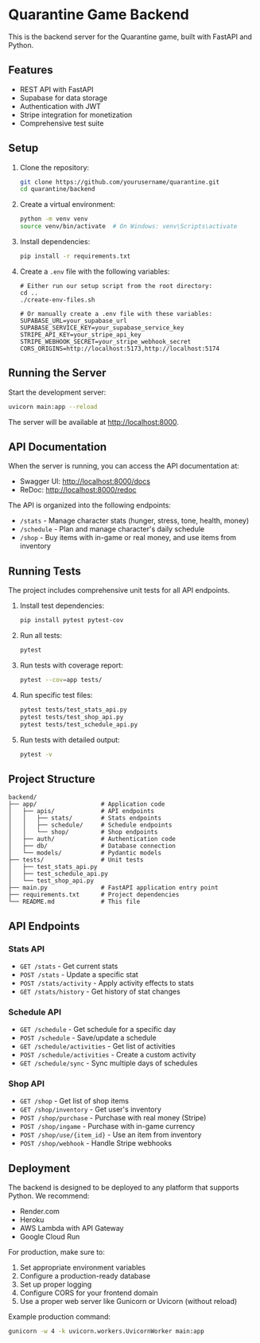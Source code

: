 # Quarantine Game Backend

This is the backend server for the Quarantine game, built with FastAPI and Python.

## Features

- REST API with FastAPI
- Supabase for data storage
- Authentication with JWT
- Stripe integration for monetization
- Comprehensive test suite

## Setup

1. Clone the repository:
   ```bash
   git clone https://github.com/yourusername/quarantine.git
   cd quarantine/backend
   ```

2. Create a virtual environment:
   ```bash
   python -m venv venv
   source venv/bin/activate  # On Windows: venv\Scripts\activate
   ```

3. Install dependencies:
   ```bash
   pip install -r requirements.txt
   ```

4. Create a `.env` file with the following variables:
   ```
   # Either run our setup script from the root directory:
   cd ..
   ./create-env-files.sh
   
   # Or manually create a .env file with these variables:
   SUPABASE_URL=your_supabase_url
   SUPABASE_SERVICE_KEY=your_supabase_service_key
   STRIPE_API_KEY=your_stripe_api_key
   STRIPE_WEBHOOK_SECRET=your_stripe_webhook_secret
   CORS_ORIGINS=http://localhost:5173,http://localhost:5174
   ```

## Running the Server

Start the development server:

```bash
uvicorn main:app --reload
```

The server will be available at [http://localhost:8000](http://localhost:8000).

## API Documentation

When the server is running, you can access the API documentation at:

- Swagger UI: [http://localhost:8000/docs](http://localhost:8000/docs)
- ReDoc: [http://localhost:8000/redoc](http://localhost:8000/redoc)

The API is organized into the following endpoints:

- `/stats` - Manage character stats (hunger, stress, tone, health, money)
- `/schedule` - Plan and manage character's daily schedule
- `/shop` - Buy items with in-game or real money, and use items from inventory

## Running Tests

The project includes comprehensive unit tests for all API endpoints.

1. Install test dependencies:
   ```bash
   pip install pytest pytest-cov
   ```

2. Run all tests:
   ```bash
   pytest
   ```

3. Run tests with coverage report:
   ```bash
   pytest --cov=app tests/
   ```

4. Run specific test files:
   ```bash
   pytest tests/test_stats_api.py
   pytest tests/test_shop_api.py
   pytest tests/test_schedule_api.py
   ```

5. Run tests with detailed output:
   ```bash
   pytest -v
   ```

## Project Structure

```
backend/
├── app/                  # Application code
│   ├── apis/             # API endpoints
│   │   ├── stats/        # Stats endpoints
│   │   ├── schedule/     # Schedule endpoints
│   │   └── shop/         # Shop endpoints
│   ├── auth/             # Authentication code
│   ├── db/               # Database connection
│   └── models/           # Pydantic models
├── tests/                # Unit tests
│   ├── test_stats_api.py
│   ├── test_schedule_api.py
│   └── test_shop_api.py
├── main.py               # FastAPI application entry point
├── requirements.txt      # Project dependencies
└── README.md             # This file
```

## API Endpoints

### Stats API

- `GET /stats` - Get current stats
- `POST /stats` - Update a specific stat
- `POST /stats/activity` - Apply activity effects to stats
- `GET /stats/history` - Get history of stat changes

### Schedule API

- `GET /schedule` - Get schedule for a specific day
- `POST /schedule` - Save/update a schedule
- `GET /schedule/activities` - Get list of activities
- `POST /schedule/activities` - Create a custom activity
- `GET /schedule/sync` - Sync multiple days of schedules

### Shop API

- `GET /shop` - Get list of shop items
- `GET /shop/inventory` - Get user's inventory
- `POST /shop/purchase` - Purchase with real money (Stripe)
- `POST /shop/ingame` - Purchase with in-game currency
- `POST /shop/use/{item_id}` - Use an item from inventory
- `POST /shop/webhook` - Handle Stripe webhooks

## Deployment

The backend is designed to be deployed to any platform that supports Python. We recommend:

- Render.com
- Heroku
- AWS Lambda with API Gateway
- Google Cloud Run

For production, make sure to:

1. Set appropriate environment variables
2. Configure a production-ready database
3. Set up proper logging
4. Configure CORS for your frontend domain
5. Use a proper web server like Gunicorn or Uvicorn (without reload)

Example production command:
```bash
gunicorn -w 4 -k uvicorn.workers.UvicornWorker main:app
```

